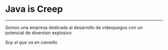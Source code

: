 # Java is Creep

___
Somos una empresa dedicada al desarrollo de videojuegos con un potencial de diversion explosivo

_Soy el que va en camello._